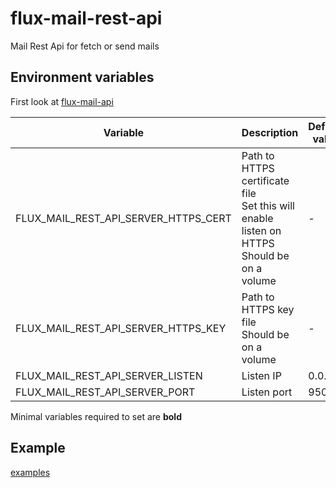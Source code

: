 # flux-mail-rest-api

Mail Rest Api for fetch or send mails

## Environment variables

First look at [flux-mail-api](https://github.com/fluxfw/flux-mail-api#environment-variables)

| Variable | Description | Default value |
| -------- | ----------- | ------------- |
| FLUX_MAIL_REST_API_SERVER_HTTPS_CERT | Path to HTTPS certificate file<br>Set this will enable listen on HTTPS<br>Should be on a volume | *-* |
| FLUX_MAIL_REST_API_SERVER_HTTPS_KEY | Path to HTTPS key file<br>Should be on a volume | *-* |
| FLUX_MAIL_REST_API_SERVER_LISTEN | Listen IP | 0.0.0.0 |
| FLUX_MAIL_REST_API_SERVER_PORT | Listen port | 9501 |

Minimal variables required to set are **bold**

## Example

[examples](examples)
